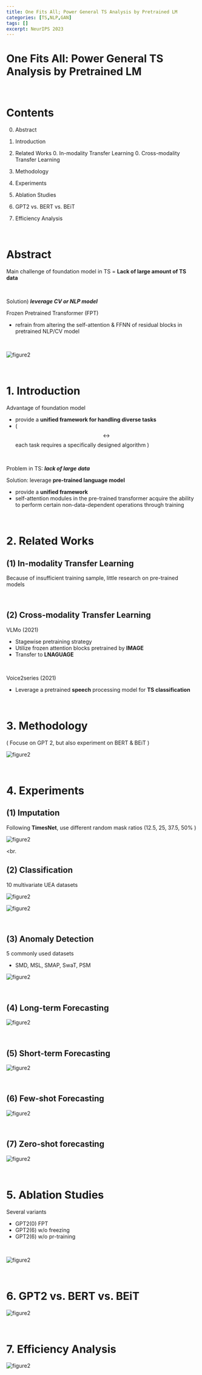 ```yaml
---
title: One Fits All; Power General TS Analysis by Pretrained LM
categories: [TS,NLP,GAN]
tags: []
excerpt: NeurIPS 2023
---
```


<script src="https://cdn.mathjax.org/mathjax/latest/MathJax.js?config=TeX-AMS-MML_HTMLorMML" type="text/javascript"></script>

# One Fits All: Power General TS Analysis by Pretrained LM

<br>

# Contents

0. Abstract
0. Introduction
0. Related Works
   0. In-modality Transfer Learning
   0. Cross-modality Transfer Learning

0. Methodology
0. Experiments
0. Ablation Studies
0. GPT2 vs. BERT vs. BEiT
0. Efficiency Analysis

<br>

# Abstract

Main challenge of foundation model in TS = **Lack of large amount of TS data**

<br>

Solution) ***leverage CV or NLP model***

Frozen Pretrained Transformer (FPT)

- refrain from altering the self-attention & FFNN of residual blocks in pretrained NLP/CV model

<br>

![figure2](/assets/img/ts/img528.png)

<br>

# 1. Introduction

Advantage of foundation model

- provide a **unified framework for handling diverse tasks**
- ( $$\leftrightarrow$$ each task requires a specifically designed algorithm )

<br>

Problem in TS: ***lack of large data***

Solution: leverage **pre-trained language model**

- provide a **unified framework**
- self-attention modules in the pre-trained transformer acquire the ability to perform certain non-data-dependent operations through training

<br>

# 2. Related Works

## (1) In-modality Transfer Learning

Because of insufficient training sample, little research on pre-trained models

<br>

## (2) Cross-modality Transfer Learning

VLMo (2021)

- Stagewise pretraining strategy
- Utilize frozen attention blocks pretrained by **IMAGE** 
- Transfer to **LNAGUAGE**

<br>

Voice2series (2021)

- Leverage a pretrained **speech** processing model for **TS classification**

<br>

# 3. Methodology

( Focuse on GPT 2, but also experiment on BERT & BEiT )

![figure2](/assets/img/ts/img529.png)

<br>

# 4. Experiments

## (1) Imputation

Following **TimesNet**, use different random mask ratios (12.5, 25, 37.5, 50% )

![figure2](/assets/img/ts/img530.png)

<br.

## (2) Classification

10 multivariate UEA datasets

![figure2](/assets/img/ts/img531.png)

![figure2](/assets/img/ts/img532.png)

<br>

## (3) Anomaly Detection

5 commonly used datasets

- SMD, MSL, SMAP, SwaT, PSM

![figure2](/assets/img/ts/img533.png)

<br>

## (4) Long-term Forecasting

![figure2](/assets/img/ts/img534.png)

<br>

## (5) Short-term Forecasting

![figure2](/assets/img/ts/img535.png)

<br>

## (6) Few-shot Forecasting

![figure2](/assets/img/ts/img536.png)

<br>

## (7) Zero-shot forecasting

![figure2](/assets/img/ts/img537.png)

<br>

# 5. Ablation Studies

Several variants

- GPT2(0) FPT
- GPT2(6) w/o freezing
- GPT2(6) w/o pr-training

<br>

![figure2](/assets/img/ts/img538.png)

<br>

# 6. GPT2 vs. BERT vs. BEiT

![figure2](/assets/img/ts/img539.png)

<br>

# 7. Efficiency Analysis

![figure2](/assets/img/ts/img540.png)
